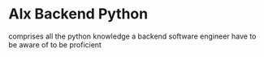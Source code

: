 # Alx Backend Python
comprises all the python knowledge a backend software engineer have to be aware of to be proficient
